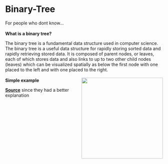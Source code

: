# Binary-Tree

For people who dont know...
<br></br>
<strong>What is a binary tree?</strong>

The binary tree is a fundamental data structure used in computer science. The binary tree is 
a useful data structure for rapidly storing sorted data and rapidly retrieving stored data. 
It is composed of parent nodes, or leaves, each of which stores data and also links to up to two 
other child nodes (leaves) which can be visualized spatially as below the first node with one placed to 
the left and with one placed to the right.
<br></br>
<strong>Simple example</strong>
<img align="right" height="260" src="http://cslibrary.stanford.edu/110/binarytree.gif">


                				     
<strong><a href="http://www.cprogramming.com/tutorial/lesson18.html">Source</a></strong> since they had a better explanation
